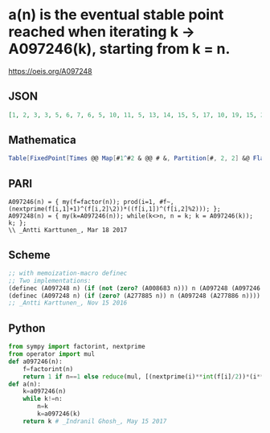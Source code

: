 # a\(n\) is the eventual stable point reached when iterating k \-\> A097246\(k\), starting from k \= n\.
https://oeis.org/A097248
## JSON
```JSON
[1, 2, 3, 3, 5, 6, 7, 6, 5, 10, 11, 5, 13, 14, 15, 5, 17, 10, 19, 15, 21, 22, 23, 10, 7, 26, 15, 21, 29, 30, 31, 10, 33, 34, 35, 15, 37, 38, 39, 30, 41, 42, 43, 33, 7, 46, 47, 15, 11, 14, 51, 39, 53, 30, 55, 42, 57, 58, 59, 7, 61, 62, 35, 15, 65, 66, 67, 51, 69, 70, 71, 30, 73, 74, 21]
```
## Mathematica
```Mathematica
Table[FixedPoint[Times @@ Map[#1^#2 & @@ # &, Partition[#, 2, 2] &@ Flatten[FactorInteger[#] /. {p_, e_} /; e >= 2 :> {If[OddQ@ e, {p, 1}, {1, 1}], {NextPrime@ p, Floor[e/2]}}]] &, n], {n, 75}] (* _Michael De Vlieger_, Mar 18 2017 *)
```
## PARI
```PARI
A097246(n) = { my(f=factor(n)); prod(i=1, #f~, (nextprime(f[i,1]+1)^(f[i,2]\2))*((f[i,1])^(f[i,2]%2))); };
A097248(n) = { my(k=A097246(n)); while(k<>n, n = k; k = A097246(k)); k; };
\\ _Antti Karttunen_, Mar 18 2017
```
## Scheme
```Scheme
;; with memoization-macro definec
;; Two implementations:
(definec (A097248 n) (if (not (zero? (A008683 n))) n (A097248 (A097246 n))))
(definec (A097248 n) (if (zero? (A277885 n)) n (A097248 (A277886 n))))
;; _Antti Karttunen_, Nov 15 2016
```
## Python
```Python
from sympy import factorint, nextprime
from operator import mul
def a097246(n):
    f=factorint(n)
    return 1 if n==1 else reduce(mul, [(nextprime(i)**int(f[i]/2))*(i**(f[i]%2)) for i in f])
def a(n):
    k=a097246(n)
    while k!=n:
        n=k
        k=a097246(k)
    return k # _Indranil Ghosh_, May 15 2017
```
